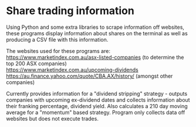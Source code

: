 # Share trading information
Using Python and some extra libraries to scrape information off websites, these programs display information about shares on the terminal
as well as producing a CSV file with this information. 

The websites used for these programs are: \
https://www.marketindex.com.au/asx-listed-companies (to determine the top 200 ASX companies) \
https://www.marketindex.com.au/upcoming-dividends \
https://au.finance.yahoo.com/quote/CBA.AX/history/ (amongst other companies)

Currently provides information for a "dividend stripping" strategy - outputs companies with upcoming ex-dividend dates and collects information
about their franking percentage, dividend yield.
Also calculates a 210 day moving average for a "momentum" based strategy.
Program only collects data off websites but does not execute trades.
